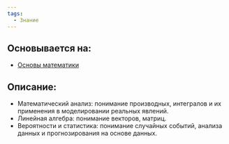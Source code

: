 ```yaml
---
tags:
  - Знание
---
```

## Основывается на:
- [Основы математики](Основы%20математики.md)
## Описание:
- Математический анализ: понимание производных, интегралов и их применения в моделировании реальных явлений.
- Линейная алгебра: понимание векторов, матриц.
- Вероятности и статистика: понимание случайных событий, анализа данных и прогнозирования на основе данных.

